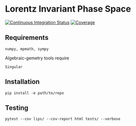 # Lorentz Invariant Phase Space

[![Continuous Integration Status](https://github.com/GDeLaurentis/lips-dev/actions/workflows/continuous_integration.yml/badge.svg)](https://github.com/GDeLaurentis/lips-dev/actions)
[![Coverage](https://img.shields.io/badge/Coverage-69%25-orange?labelColor=2a2f35)](https://github.com/GDeLaurentis/lips-dev/actions)
## Requirements
```
numpy, mpmath, sympy
```
Algebraic-gemetry tools require
```
Singular
```

## Installation
```
pip install -e path/to/repo
```

## Testing

```
pytest --cov lips/ --cov-report html tests/ --verbose
```